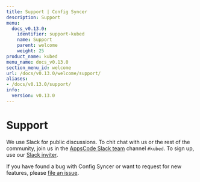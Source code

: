 ```yaml
---
title: Support | Config Syncer
description: Support
menu:
  docs_v0.13.0:
    identifier: support-kubed
    name: Support
    parent: welcome
    weight: 25
product_name: kubed
menu_name: docs_v0.13.0
section_menu_id: welcome
url: /docs/v0.13.0/welcome/support/
aliases:
- /docs/v0.13.0/support/
info:
  version: v0.13.0
---
```


# Support

We use Slack for public discussions. To chit chat with us or the rest of the community, join us in the [AppsCode Slack team](https://appscode.slack.com/messages/C6HSHCKBL/details/) channel `#kubed`. To sign up, use our [Slack inviter](https://slack.appscode.com/).

If you have found a bug with Config Syncer or want to request for new features, please [file an issue](https://github.com/kubeops/config-syncer/issues/new).
